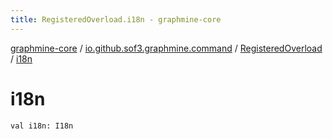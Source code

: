 ```yaml
---
title: RegisteredOverload.i18n - graphmine-core
---
```


[graphmine-core](../../index.html) / [io.github.sof3.graphmine.command](../index.html) / [RegisteredOverload](index.html) / [i18n](./i18n.html)

# i18n

`val i18n: I18n`